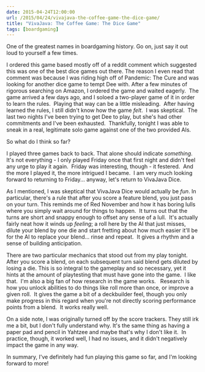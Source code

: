 ```yaml
---
date: 2015-04-24T12:00:00
url: /2015/04/24/vivajava-the-coffee-game-the-dice-game/
title: "VivaJava: The Coffee Game: The Dice Game"
tags: [boardgaming]
---
```


One of the greatest names in boardgaming history.  Go on, just say it out loud to yourself a few times.

I ordered this game based mostly off of a reddit comment which suggested this was one of the best dice games out there.  The reason I even read that comment was because I was riding high off of Pandemic: The Cure and was looking for another dice game to tempt Dee with.  After a few minutes of rigorous searching on Amazon, I ordered the game and waited eagerly.  The game arrived a few days ago, and I soloed a two-player game of it in order to learn the rules.  Playing that way can be a little misleading.  After having learned the rules, I still didn't know how the game <em>felt</em>.  I was skeptical.  The last two nights I've been trying to get Dee to play, but she's had other commitments and I've been exhausted.  Thankfully, tonight I was able to sneak in a real, legitimate solo game against one of the two provided AIs.

So what do I think so far?

I played three games back to back.  That alone should indicate <em>something</em>.  It's not everything - I only played Friday once that first night and didn't feel any urge to play it again.  Friday was interesting, though - it festered.  And the more I played it, the more intrigued I became.  I am very much looking forward to returning to Friday... anyway, let's return to VivaJava Dice.

As I mentioned, I was skeptical that VivaJava Dice would actually be <em>fun</em>.  In particular, there's a rule that after you score a feature blend, you just pass on your turn.  This reminds me of Red November and how it has boring lulls where you simply wait around for things to happen.  It turns out that the turns are short and snappy enough to offset any sense of a lull.  It's actually fairly neat how it winds up <em>feeling</em>; a roll here by the AI that just misses, dilute your blend by one die and start fretting about how much easier it'll be for the AI to replace your blend... rinse and repeat.  It gives a rhythm and a sense of building anticipation.

There are two particular mechanics that stood out from my play tonight.  After you score a blend, on each subsequent turn said blend gets diluted by losing a die.  This is so integral to the gameplay and so necessary, yet it hints at the amount of playtesting that must have gone into the game.  I like that.  I'm also a big fan of how research in the game works.   Research is how you unlock abilities to do things like roll more than once, or improve a given roll.  It gives the game a bit of a deckbuilder feel, though you only make progress in this regard when you're not directly scoring performance points from a blend.  It works really well.

On a side note, I was originally turned off by the score trackers.  They still irk me a bit, but I don't fully understand why.  It's the same thing as having a paper pad and pencil in Yahtzee and maybe that's why I don't like it.  In practice, though, it worked well, I had no issues, and it didn't negatively impact the game in any way.

In summary, I've definitely had fun playing this game so far, and I'm looking forward to more!